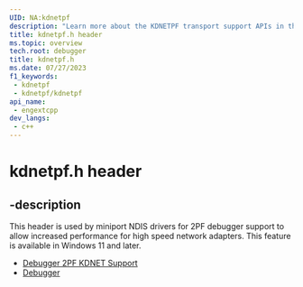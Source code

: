 ```yaml
---
UID: NA:kdnetpf
description: "Learn more about the KDNETPF transport support APIs in the kdnetpf.h header"
title: kdnetpf.h header
ms.topic: overview
tech.root: debugger
title: kdnetpf.h
ms.date: 07/27/2023
f1_keywords:
 - kdnetpf
 - kdnetpf/kdnetpf
api_name:
 - engextcpp
dev_langs:
 - c++
---
```


# kdnetpf.h header

## -description

This header is used by miniport NDIS drivers for 2PF debugger support to allow increased performance for high speed network adapters. This feature is available in Windows 11 and later.

- [Debugger 2PF KDNET Support](/windows-hardware/drivers/network/debugger-2pf-kdnet-support)
- [Debugger](../_debugger/index.md)
